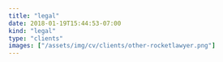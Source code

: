```yaml
---
title: "legal"
date: 2018-01-19T15:44:53-07:00
kind: "legal"
type: "clients"
images: ["/assets/img/cv/clients/other-rocketlawyer.png"]
---
```


